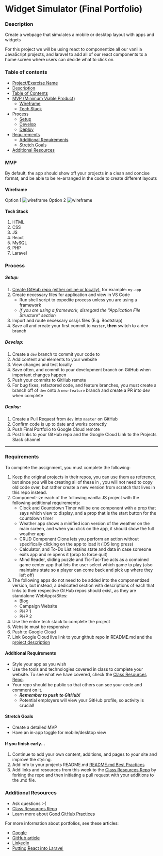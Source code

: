 # Widget Simulator (Final Portfolio)

### Description

Create a webpage that simulates a mobile or desktop layout with apps and widgets

For this project we will be using react to componentize all our vanilla JavaScript projects, and laravel to add all of our react components to a home screen where users can decide what to click on.

### Table of contents

<!--ts-->

- [Project/Exercise Name](<#Phone-Simulator-(Final-Portfolio)>)
- [Description](#Description)
- [Table of Contents](#table-of-contents)
- [MVP (Minimum Viable Product)](#MVP)
  - [Wireframe](#Wireframe)
  - [Tech Stack](#Tech-Stack)
- [Process](#process)
  - [Setup](#Setup)
  - [Develop](#Develop)
  - [Deploy](#Deploy)
- [Requirements](#Requirements)
  - [Additional Requirements](#Additional-Requirements)
  - [Stretch Goals](#Stretch-Goals)
- [Additional Resources](#Additional-Resources)
  <!--te-->

### MVP

By default, the app should show off your projects in a clean and concise format, and be able to be re-arranged in the code to create different layouts

#### Wireframe

Option 1
![wireframe](../wireframes/mobile-widgets.png)
Option 2
![wireframe](../wireframes/desktop-widgets.png)

#### Tech Stack

1. HTML
2. CSS
3. JS
4. React
5. MySQL
6. PHP
7. Laravel

### Process

##### Setup:

1. [Create GitHub repo (either online or locally)](../git-instructions.md), for example: `my-app`
2. Create necessary files for application and view in VS Code
   - Run shell script to expedite process unless you are using a framework
   - _If you are using a framework, disregard the "Application File Structure" section_
3. Import and route necessary css/js files (E.g. Bootstrap)
4. Save all and create your first commit to `master`, **then** switch to a dev branch

##### Develop:

1. Create a `dev` branch to commit your code to
2. Add content and elements to your website
3. View changes and test locally
4. Save often, and commit to your development branch on GitHub when important changes happen
5. Push your commits to GitHub remote
6. For bug fixes, refactored code, and feature branches, you must create a branch off of `dev` onto a `new-feature` branch and create a PR into dev when complete

##### Deploy:

1. Create a Pull Request from `dev` into `master` on GitHub
2. Confirm code is up to date and works correctly
3. Push Final Portfolio to Google Cloud remote
4. Post links to your GitHub repo and the Google Cloud Link to the Projects Slack channel

---

### Requirements

To complete the assignment, you must complete the following:

1. Keep the original projects in their repos, you can use them as reference, but since you will be creating all of these in , you will not need to copy old code over, but rather create a new version from scratch that lives in this repo instead.
2. Component-ize each of the following vanilla JS project with the following additional requirements:
   - Clock and Countdown Timer will be one component with a prop that says which view to display, and a prop that is the start button for the countdown timer
   - Weather app shows a minified icon version of the weather on the main screen, and when you click on the app, it should show the full weather app
   - CRUD Component Clone lets you perform an action without specifically clicking on the app to load it (iOS long press)
   - Calculator, and To-Do List retains state and data in case someone exits app and re opens it (prop to force quit)
   - Mind Reader, sliding puzzle and Tic-Tac-Toe acts as a combined game center app that lets the user select which game to play (also maintains state so a player can come back and pick up where they left off)
3. The following apps do not need to be added into the componentized version, but instead, a dedicated section with descriptions of each that links to their respective GitHub repos should exist, as they are standalone WebApps/Sites:
   - Blog
   - Campaign Website
   - PHP 1
   - PHP 2
4. Use the entire tech stack to complete the project
5. Website must be responsive
6. Push to Google Cloud
7. Link Google Cloud live link to your github repo in README.md and the [project description](https://stackoverflow.com/questions/7757751/how-do-you-change-a-repository-description-on-github)

#### Additional Requirements

- Style your app as you wish
- Use the tools and technologies covered in class to complete your website. To see what we have covered, check the [Class Resources Repo](https://github.com/bootcamp-students/Resources).
- Your repo should be public so that others can see your code and comment on it.
  - _**Remember to push to GitHub!**_
  - Potential employers will view your GitHub profile, so activity is crucial!

#### Stretch Goals

- Create a detailed MVP
- Have an in-app toggle for mobile/desktop view

#### If you finish early...

1. Continue to add your own content, additions, and pages to your site and improve the styling.
2. Add info to your projects README.md [README.md Best Practices](https://gist.github.com/PurpleBooth/109311bb0361f32d87a2)
3. Add links and resources from this week to the [Class Resources Repo](https://github.com/bootcamp-students/Resources) by forking the repo and then initiating a pull request with your additions to the .md file.

### Additional Resources

- Ask questions :-)
- [Class Resources Repo](https://github.com/bootcamp-students/Resources)
- Learn more about [Good GitHub Practices](https://guides.github.com)

For more information about portfolios, see these articles:

- [Google](https://www.google.com/search?q=developer+portfolio&oq=developer+portfolio&aqs=chrome..69i57j0l5.3263j1j7&sourceid=chrome&ie=UTF-8)
- [GitHub article](https://techbeacon.com/app-dev-testing/what-do-job-seeking-developers-need-their-github)
- [LinkedIn](https://medium.com/@samanthaming/tips-to-optimize-your-linkedin-profile-for-developers-77777c1e2c2e)
- [Putting React into Laravel](https://laravel.com/docs/6.x/frontend#using-react)
